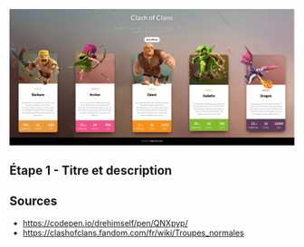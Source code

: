 ![coc-fnal.png](_support%2Fcoc-fnal.png)

## Étape 1 - Titre et description

## Sources 
* https://codepen.io/drehimself/pen/QNXpyp/
* https://clashofclans.fandom.com/fr/wiki/Troupes_normales
